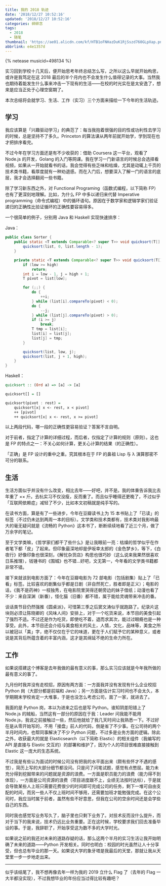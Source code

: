```yaml
---
title: 我的 2018 轨迹
date: '2018/12/27 10:52:16'
updated: '2018/12/27 10:52:16'
categories: 碎碎念
tags:
  - 2018
  - 随笔
thumbnail: 'https://ae01.alicdn.com/kf/HTB1oFNHazDuK1RjSszd760GLpXap.png'
abbrlink: e4e1357d
---
```


{% netease musicid=498134 %}

实习回到学校十几天后，便开始思考年终总结怎么写，之所以这么早就开始构思，或许是我笃定在这 2018 最后的半个月内也不会发生什么值得记录的大事。当然我也期待着能发生什么事来冲击一下现有的生活——在校的时光实在是太安逸了，想来是应当正处于心理空窗期了。

本次总结将会就学习、生活、工作（实习）三个方面来描绘一下今年的生活轨迹。

## 学习

我应该算是「兴趣驱动学习」的典范了：每当我抱着很强的目的性或功利性去学习的时候，总是坚持不了多久。Princeton 的算法课从两年前就开始学，学到现在也才把排序看完。

不过今年在学习方面还是有不少收获的：借助 Coursera 这一平台，观看了 Node.js 的开发，Golang 的入门等网课。我在学习一门新语言的时候总会选择看视频，如果从一开始就看书的话，我会觉得有些乏味和枯燥，尤其是动辄上千页的技术类书籍，看厚度就有一种劝退感。而在入门后，想要深入了解一门的语言的底层，我才会选择翻阅一些书籍。

除了学习新东西之外，对 Functional Programing（函数式编程，以下简称 FP）也有了更深刻地理解。比如，为什么 FP 中多以递归来代替 Imperative programming（命令式编程）中的循环语句。原因在于数学家和逻辑学家们验证递归的正确性比验证循环的正确性要容易得多。

一个很简单的例子，分别用 Java 和 Haskell 实现快速排序：

Java：

```java
public class Sorter {
    public static <T extends Comparable<? super T>> void quicksort(T[] list) {
        quicksort(list, 0, list.length - 1);
    }

    private static <T extends Comparable<? super T>> void quicksort(T[] list, int low, int high) {
        if (low >= high)
            return;
        int i = low - 1, j = high + 1;
        T pivot = list[low];

        for (;;) {
            do {
                ++i;
            } while (list[i].compareTo(pivot) < 0);
            do {
                --j;
            } while (list[j].compareTo(pivot) > 0);
            if (i >= j)
                break;
            T tmp = list[i];
            list[i] = list[j];
            list[j] = tmp;
        }

        quicksort(list, low, j);
        quicksort(list, j + 1, high);
    }
}
```

Haskell：

```haskell
quicksort :: (Ord a) => [a] -> [a]

quicksort[] = []

quicksort(pivot : rest) = 
    quicksort[x| x <- rest, x < pivot]
    ++ [pivot]
    ++ quicksort[x| x <- rest, x >= pivot]
```

以上两段代码，哪一段的正确性更容易验证？答案不言自明。

对于前者，指定了计算的详细过程，而后者，仅指定了计算的规则（原则）。这也是 FP 的特点之一：不关心如何计算，更关心计算的结果（的正确性）。

「正确」是 FP 设计的重中之重。究其根本在于 FP 的鼻祖 Lisp 与 λ 演算那密不可分的联系。

## 生活

生活方面似乎并没有什么改变，相比去年——好吧，并不是。我的体重告诉我比去年重了 ×× 斤。去杭实习不仅没瘦，反而重了。而且似乎睡得还更晚了，不过似乎「互联网依赖症」减轻了不少，比如本文初稿就是纯手写的。

在读书方面，算是有了一些进步，今年在豆瓣读书上为 15 本书贴上了「已读」的标签（不过仍未达到两周一本的目标）。文学类和技术类都有，技术类对我影响最大的毫无疑问就是《流畅的 Python》这本书了，断断续续地看了近三个月，做了万余字的笔记。

至于文学类嘛，《哲学家们都干了些什么》是让我眼前一亮：枯燥的哲学似乎在作者笔下都「皮」了起来。但印象最深地却是伊坂幸太郎的《金色梦乡》，等下，《白夜行》好像印象也很深刻，《解忧杂货店》构思也很巧妙（这么说来我果然很喜欢日系推理），钱锺书的《围城》也不错...好吧，文无第一，今年看的文学类书籍都非常不错。

接下来就该到电影方面了：今年在豆瓣电影为 72 部电影（包括剧集）贴上了「已看」标签。比较喜欢的剧集似乎都是日剧（非自然死亡，胜者即是正义）；电影的话，《我不是药神》一枝独秀，在电影院里哭得还朝旁边的妹子借纸；动漫也看了不少：来自深渊（新番），怪化猫（旧番）都不错，属于能给灵魂带来冲击的番。

谈话类节目仍然强推《圆桌派》，可惜第三季之后窦文涛似乎就跑路了。纪录片这块则必须让陈晓卿的《风味人间》安排上，对于一个吃货来说，本节目的美食引起了强烈不适。不过还是作为吃货，即使吃不着，退而求其次，能过过眼瘾也是一种享受。此外，本节目还会介绍与美食相关的风土，人情，文化，品味等，美食之所以被冠以「美」字，绝不仅仅在于它的味道，更在于人们赋予它的某种意义，或者说是其背后所蕴含着的丰富内涵，这才是其绵延不绝的生命力所在。

## 工作

如果说搭建这个博客是去年我做的最有意义的事，那么实习应该就是今年我所做的最有意义的事了。

九月份时我并没有走校招，原因有两方面：一方面我并没有发现有什么企业校招 Python 岗（大部分都是前端和 Java）；另一方面是估计实习时间也不会太久，本学期期末学校肯定一大堆事，于是也没怎么考虑公司，面了一家，就进去了。

我面的是 Python 岗，本以为进来之后也是写 Python。谁知阴差阳错上了 Node.js 的贼船，当然这有一部分的原因在于我：Leader 问我能不能用 Node.js，我说之前接触过一些，然后他就给了我几天时间让我熟悉一下。不过好在是从零开始写的，不用「接盘」前人的代码，倒是省了不少事。在公司待的两个半月时间内，也帮同事解决了不少 Python 问题，不过多是业务方面的逻辑。除此之外，收获最大的就是 Elasticsearch（以下简称 Elastic）的相关组件（我编写的 API 是直接与 Elastic 交互的）的部署和维护了，因为个人的项目很难直接接触到 Elastic 这一庞大的生态系统。

不过我是有些认为面试的时候公司没有把我的水平面出来（颇有些怀才不遇的感觉），简历上写的大部分细节都没问。只是问了问笔试题，感觉有点憋屈。能力未充分得到挖掘带来的问题就是资源的浪费。一方面是职员能力的浪费（能力得不到体现），一方面是公司资源的浪费（项目进度跟不上，业绩无法按时达标），于是就会导致某些人上班只需要花费很少的时间即可完成公司的任务，剩下一堆可自由支配的时间，而另一些人不仅上班时间不够用，还需要加班才能勉强完成。在这个公司时，我应当时属于前者，虽然有些不好意思，但我在公司的空余时间还是会学些自己的东西。

同时我也感觉写业务写久了，脑子里也只剩下业务了。对技术反而没什么提升，而对于当下的我来说，技术仍远比业务重要。正在这时候，学校要求我们回去准备毕设的事。于是，我辞职了，开始享受这为数不多的大学时光。

如果说之前的我还对未来的道路存疑的话，那么这两个半月的实习生活让我开始明确了未来的道路——Python 开发相关。同时也明白：校园的时光虽然让人十分享受，但也总有毕业的那一天。如果说大学的象牙塔是我最后的天堂，那就让我从天堂里一步一步地走出来。

---

似乎该结尾了，我不想再像去年一样为我的 2019 立什么 Flag 了（去年的 Flag 一大半都没实现），不过我想毕业的年份应当过得比较有趣吧？
